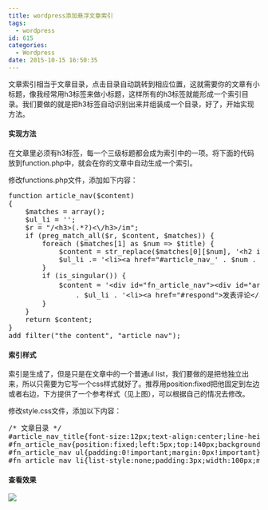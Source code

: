 ```yaml
---
title: wordpress添加悬浮文章索引
tags:
  - wordpress
id: 615
categories:
  - Wordpress
date: 2015-10-15 16:50:35
---
```


文章索引相当于文章目录，点击目录自动跳转到相应位置，这就需要你的文章有小标题，像我经常用h3标签来做小标题，这样所有的h3标签就能形成一个索引目录。我们要做的就是把h3标签自动识别出来并组装成一个目录，好了，开始实现方法。

#### 实现方法
<!-- more -->
在文章里必须有h3标签，每一个三级标题都会成为索引中的一项。将下面的代码放到function.php中，就会在你的文章中自动生成一个索引。

修改functions.php文件，添加如下内容：
<pre class="lang:php decode:true">function article_nav($content)
{
    $matches = array();
    $ul_li = '';
    $r = "/&lt;h3&gt;(.*?)&lt;\/h3&gt;/im";
    if (preg_match_all($r, $content, $matches)) {
        foreach ($matches[1] as $num =&gt; $title) {
            $content = str_replace($matches[0][$num], '&lt;h2 id="article_nav_' . $num . '"&gt;' . $title . '&lt;/h2&gt;', $content);
            $ul_li .= '&lt;li&gt;&lt;a href="#article_nav_' . $num . '" title="' . $title . '"&gt;' . $title . "&lt;/a&gt;&lt;/li&gt;";
        }
        if (is_singular()) {
            $content = '&lt;div id="fn_article_nav"&gt;&lt;div id="article_nav_title"&gt;[文章目录]&lt;/div&gt;&lt;ul&gt;'
                . $ul_li . '&lt;li&gt;&lt;a href="#respond"&gt;发表评论&lt;/a&gt;&lt;/li&gt;&lt;/ul&gt;&lt;/div&gt;' . $content;
        }
    }
    return $content;
}
add_filter("the_content", "article_nav");</pre>

#### 索引样式

索引是生成了，但是只是在文章中的一个普通ul list，我们要做的是把他独立出来，所以只需要为它写一个css样式就好了。推荐用position:fixed把他固定到左边或者右边，下方提供了一个参考样式（见上图），可以根据自己的情况去修改。

修改style.css文件，添加以下内容：
<pre class="lang:css decode:true">/* 文章目录 */
#article_nav_title{font-size:12px;text-align:center;line-height:15px;color:#cc0000;border-left:3px #cc0000 solid;border-bottom:1px #aaa dotted}
#fn_article_nav{position:fixed;left:5px;top:140px;background-color:rgba(255,255,255,.55);border-radius: 0 3px 3px 0;box-shadow:0 0 2px #aaa}
#fn_article_nav ul{padding:0!important;margin:0px!important}
#fn_article_nav li{list-style:none;padding:3px;width:100px;margin:0;background: url("images/li.png") no-repeat scroll 0 5px transparent!important;text-indent: 1.6em;font-size:12px}</pre>

#### 查看效果

![](http://blog.cenhq.com/wp-content/uploads/2015/10/QQ20151015-14@2x.png)
